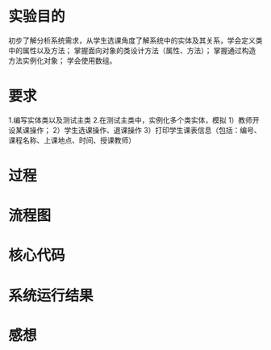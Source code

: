# 实验目的
 初步了解分析系统需求，从学生选课角度了解系统中的实体及其关系，学会定义类中的属性以及方法；
 掌握面向对象的类设计方法（属性、方法）；
 掌握通过构造方法实例化对象；
 学会使用数组。
# 要求
 1.编写实体类以及测试主类
 2.在测试主类中，实例化多个类实体，模拟
   1）教师开设某课操作；
   2）学生选课操作、退课操作
   3）打印学生课表信息（包括：编号、课程名称、上课地点、时间、授课教师）
# 过程
 
# 流程图
# 核心代码
# 系统运行结果
# 感想
